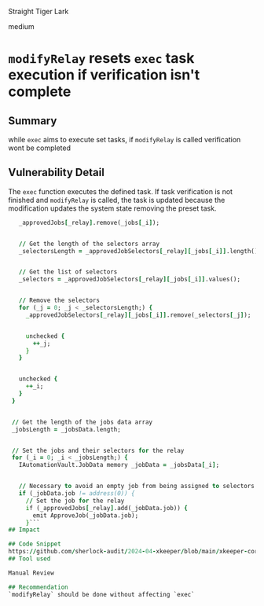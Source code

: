 Straight Tiger Lark

medium

# `modifyRelay` resets `exec` task execution if verification isn't complete

## Summary
while ``exec`` aims to execute set tasks, if ``modifyRelay`` is called verification wont be completed 
## Vulnerability Detail
The `exec` function executes the defined task. If task verification is not finished and `modifyRelay` is called, the task is updated because the modification updates the system state removing the preset task.

   ``` for (_i; _i < _jobsLength;) {
      _approvedJobs[_relay].remove(_jobs[_i]);


      // Get the length of the selectors array
      _selectorsLength = _approvedJobSelectors[_relay][_jobs[_i]].length();


      // Get the list of selectors
      _selectors = _approvedJobSelectors[_relay][_jobs[_i]].values();


      // Remove the selectors
      for (_j = 0; _j < _selectorsLength;) {
        _approvedJobSelectors[_relay][_jobs[_i]].remove(_selectors[_j]);


        unchecked {
          ++_j;
        }
      }


      unchecked {
        ++_i;
      }
    }


    // Get the length of the jobs data array
    _jobsLength = _jobsData.length;


    // Set the jobs and their selectors for the relay
    for (_i = 0; _i < _jobsLength;) {
      IAutomationVault.JobData memory _jobData = _jobsData[_i];


      // Necessary to avoid an empty job from being assigned to selectors
      if (_jobData.job != address(0)) {
        // Set the job for the relay
        if (_approvedJobs[_relay].add(_jobData.job)) {
          emit ApproveJob(_jobData.job);
        }```
## Impact

## Code Snippet
https://github.com/sherlock-audit/2024-04-xkeeper/blob/main/xkeeper-core/solidity/contracts/core/AutomationVault.sol#L338-L373
## Tool used

Manual Review

## Recommendation
`modifyRelay` should be done without affecting `exec`
